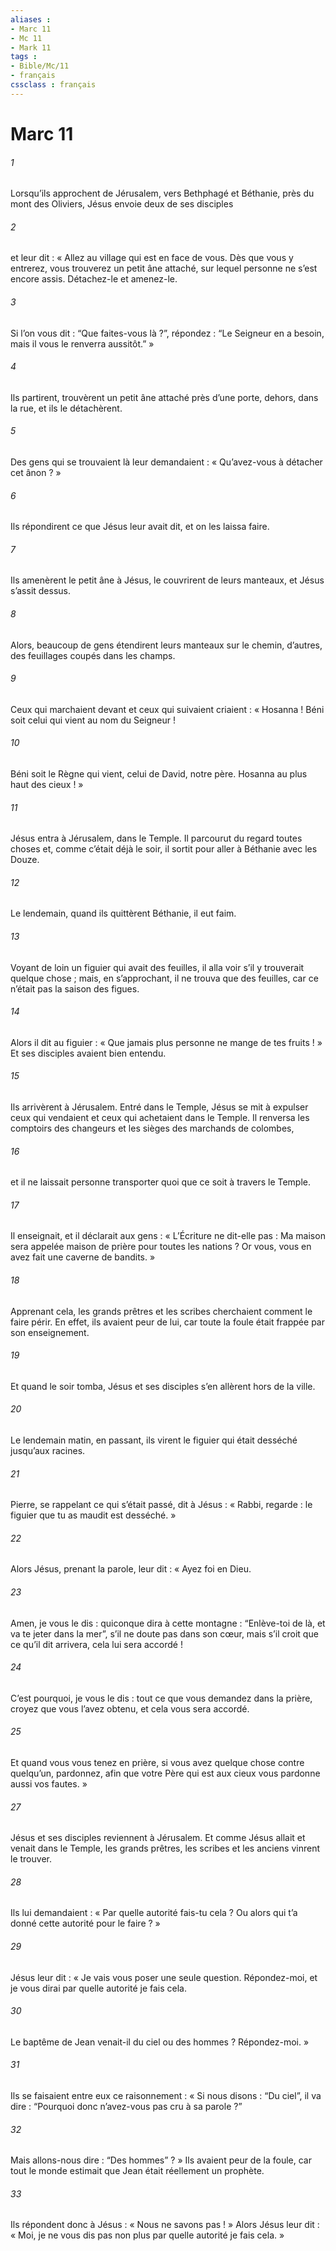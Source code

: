 ```yaml
---
aliases : 
- Marc 11
- Mc 11
- Mark 11
tags : 
- Bible/Mc/11
- français
cssclass : français
---
```


# Marc 11

###### 1
Lorsqu’ils approchent de Jérusalem, vers Bethphagé et Béthanie, près du mont des Oliviers, Jésus envoie deux de ses disciples
###### 2
et leur dit : « Allez au village qui est en face de vous. Dès que vous y entrerez, vous trouverez un petit âne attaché, sur lequel personne ne s’est encore assis. Détachez-le et amenez-le.
###### 3
Si l’on vous dit : “Que faites-vous là ?”, répondez : “Le Seigneur en a besoin, mais il vous le renverra aussitôt.” »
###### 4
Ils partirent, trouvèrent un petit âne attaché près d’une porte, dehors, dans la rue, et ils le détachèrent.
###### 5
Des gens qui se trouvaient là leur demandaient : « Qu’avez-vous à détacher cet ânon ? »
###### 6
Ils répondirent ce que Jésus leur avait dit, et on les laissa faire.
###### 7
Ils amenèrent le petit âne à Jésus, le couvrirent de leurs manteaux, et Jésus s’assit dessus.
###### 8
Alors, beaucoup de gens étendirent leurs manteaux sur le chemin, d’autres, des feuillages coupés dans les champs.
###### 9
Ceux qui marchaient devant et ceux qui suivaient criaient :
« Hosanna !
Béni soit celui qui vient au nom du Seigneur !
###### 10
Béni soit le Règne qui vient,
celui de David, notre père.
Hosanna au plus haut des cieux ! »
###### 11
Jésus entra à Jérusalem, dans le Temple. Il parcourut du regard toutes choses et, comme c’était déjà le soir, il sortit pour aller à Béthanie avec les Douze.
###### 12
Le lendemain, quand ils quittèrent Béthanie, il eut faim.
###### 13
Voyant de loin un figuier qui avait des feuilles, il alla voir s’il y trouverait quelque chose ; mais, en s’approchant, il ne trouva que des feuilles, car ce n’était pas la saison des figues.
###### 14
Alors il dit au figuier : « Que jamais plus personne ne mange de tes fruits ! » Et ses disciples avaient bien entendu.
###### 15
Ils arrivèrent à Jérusalem. Entré dans le Temple, Jésus se mit à expulser ceux qui vendaient et ceux qui achetaient dans le Temple. Il renversa les comptoirs des changeurs et les sièges des marchands de colombes,
###### 16
et il ne laissait personne transporter quoi que ce soit à travers le Temple.
###### 17
Il enseignait, et il déclarait aux gens : « L’Écriture ne dit-elle pas : Ma maison sera appelée maison de prière pour toutes les nations ? Or vous, vous en avez fait une caverne de bandits. »
###### 18
Apprenant cela, les grands prêtres et les scribes cherchaient comment le faire périr. En effet, ils avaient peur de lui, car toute la foule était frappée par son enseignement.
###### 19
Et quand le soir tomba, Jésus et ses disciples s’en allèrent hors de la ville.
###### 20
Le lendemain matin, en passant, ils virent le figuier qui était desséché jusqu’aux racines.
###### 21
Pierre, se rappelant ce qui s’était passé, dit à Jésus : « Rabbi, regarde : le figuier que tu as maudit est desséché. »
###### 22
Alors Jésus, prenant la parole, leur dit : « Ayez foi en Dieu.
###### 23
Amen, je vous le dis : quiconque dira à cette montagne : “Enlève-toi de là, et va te jeter dans la mer”, s’il ne doute pas dans son cœur, mais s’il croit que ce qu’il dit arrivera, cela lui sera accordé !
###### 24
C’est pourquoi, je vous le dis : tout ce que vous demandez dans la prière, croyez que vous l’avez obtenu, et cela vous sera accordé.
###### 25
Et quand vous vous tenez en prière, si vous avez quelque chose contre quelqu’un, pardonnez, afin que votre Père qui est aux cieux vous pardonne aussi vos fautes. »
###### 27
Jésus et ses disciples reviennent à Jérusalem. Et comme Jésus allait et venait dans le Temple, les grands prêtres, les scribes et les anciens vinrent le trouver.
###### 28
Ils lui demandaient : « Par quelle autorité fais-tu cela ? Ou alors qui t’a donné cette autorité pour le faire ? »
###### 29
Jésus leur dit : « Je vais vous poser une seule question. Répondez-moi, et je vous dirai par quelle autorité je fais cela.
###### 30
Le baptême de Jean venait-il du ciel ou des hommes ? Répondez-moi. »
###### 31
Ils se faisaient entre eux ce raisonnement : « Si nous disons : “Du ciel”, il va dire : “Pourquoi donc n’avez-vous pas cru à sa parole ?”
###### 32
Mais allons-nous dire : “Des hommes” ? » Ils avaient peur de la foule, car tout le monde estimait que Jean était réellement un prophète.
###### 33
Ils répondent donc à Jésus : « Nous ne savons pas ! » Alors Jésus leur dit : « Moi, je ne vous dis pas non plus par quelle autorité je fais cela. »
